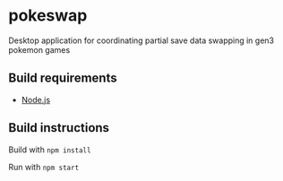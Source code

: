 # pokeswap
Desktop application for coordinating partial save data swapping in gen3 pokemon games

## Build requirements
 - <a href="https://nodejs.org/en/">Node.js</a>

 ## Build instructions
 Build with
    `npm install`

Run with
    `npm start`